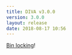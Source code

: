 ```yaml
---
title: DIVA v3.0.0
version: 3.0.0
layout: release
date: 2018-08-17 10:56
---
```


[Bin locking](/news/2018/08/17/diva3.html)!
